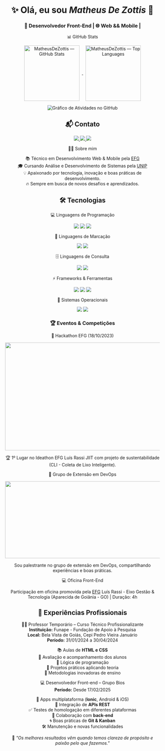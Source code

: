 <div align="center">
<h1>✨ Olá, eu sou <em>Matheus De Zottis</em> 👋</h1>
<h3>🚀 Desenvolvedor Front-End | 🌐 Web && Mobile |</h3>
  
📊 GitHub Stats
<!-- Bloco estilizado, centralizado e consistente para os dois cards -->
<!-- Bloco estilizado, centralizado e consistente para os dois cards -->
<div align="center">
  <a href="https://github.com/anuraghazra/github-readme-stats" title="GitHub Readme Stats">
    <img
      src="https://github-readme-stats.vercel.app/api?username=MatheusDeZottis&show_icons=true&theme=radical&include_all_commits=true&hide_border=true&rank_icon=github&cache_seconds=7200&v=2"
      height="180"
      alt="MatheusDeZottis — GitHub Stats"
      style="margin:0 8px; vertical-align:middle;"
      loading="lazy"
    />
  </a>

  <a href="https://github.com/anuraghazra/github-readme-stats" title="Top Languages">
    <img
      src="https://github-readme-stats.vercel.app/api/top-langs/?username=MatheusDeZottis&layout=compact&theme=radical&hide_border=true&langs_count=8&card_width=380&cache_seconds=7200&v=2"
      height="180"
      alt="MatheusDeZottis — Top Languages"
      style="margin:0 8px; vertical-align:middle;"
      loading="lazy"
    />
  </a>
</div>


<p>
  <img  src="https://github-readme-activity-graph.vercel.app/graph?username=MatheusDeZottis&bg_color=0d1117&color=ff007f&line=ff007f&point=ffffff&area=true&hide_border=true" 
    alt="Gráfico de Atividades no GitHub" />
</p>

## 📬 Contato
<p>
  <a href="mailto:matheusdezottis@gmail.com">
    <img src="https://img.shields.io/badge/-Gmail-D14836?style=for-the-badge&logo=gmail&logoColor=white">
  </a>
  <a href="https://wa.me/qr/J7UHZLYS4YV7N1">
    <img src="https://img.shields.io/badge/-WhatsApp-25D366?style=for-the-badge&logo=whatsapp&logoColor=white">
  </a>
  <a href="https://www.linkedin.com/in/matheusdezottis/">
    <img src="https://img.shields.io/badge/-LinkedIn-0077B5?style=for-the-badge&logo=linkedin&logoColor=white">
  </a>
</p>

👨‍💻 Sobre mim
<p>
📚 Técnico em Desenvolvimento Web & Mobile pela <a href="https://efg.org.br/">EFG</a><br>
🎓 Cursando Análise e Desenvolvimento de Sistemas pela <a href="https://unip.br/">UNIP</a><br>
💡 Apaixonado por tecnologia, inovação e boas práticas de desenvolvimento.<br>
🔥 Sempre em busca de novos desafios e aprendizados.
</p>

## 🛠️ Tecnologias

 💻 Linguagens de Programação
<p>
  <img src="https://img.shields.io/badge/TypeScript-007ACC?style=for-the-badge&logo=typescript&logoColor=white">
  <img src="https://img.shields.io/badge/JavaScript-F7DF1E?style=for-the-badge&logo=javascript&logoColor=black">
  <img src="https://img.shields.io/badge/Java-ED8B00?style=for-the-badge&logo=openjdk&logoColor=white">
</p>

 🎨 Linguagens de Marcação
<p>
  <img src="https://img.shields.io/badge/HTML5-E34F26?style=for-the-badge&logo=html5&logoColor=white">
  <img src="https://img.shields.io/badge/CSS3-1572B6?style=for-the-badge&logo=css3&logoColor=white">
</p>

 🗄️ Linguagens de Consulta
<p>
  <img src="https://img.shields.io/badge/PostgreSQL-4169E1?style=for-the-badge&logo=postgresql&logoColor=white">
  <img src="https://img.shields.io/badge/MongoDB-47A248?style=for-the-badge&logo=mongodb&logoColor=white">
</p>


 ⚡ Frameworks & Ferramentas
<p>
  <img src="https://img.shields.io/badge/Angular-DD0031?style=for-the-badge&logo=angular&logoColor=white">
  <img src="https://img.shields.io/badge/Ionic-3880FF?style=for-the-badge&logo=ionic&logoColor=white">
  <img src="https://img.shields.io/badge/Spring%20Boot-6DB33F?style=for-the-badge&logo=spring&logoColor=white">
</p>

 💾 Sistemas Operacionais
<p align="center">
  <img src="https://img.shields.io/badge/Linux-FCC624?style=for-the-badge&logo=linux&logoColor=black">
  <img src="https://img.shields.io/badge/Ubuntu-E95420?style=for-the-badge&logo=ubuntu&logoColor=white">
</p>

### 🏆 Eventos & Competições

 🥇 Hackathon EFG (18/10/2023)
<p>
  <img src="https://lh3.googleusercontent.com/pw/AP1GczP2x6z2pb8d3or_qJa7IPqRK1wLwin9Q08Jc_1_G2SiApWDaHeUdDLvY3LS4bWDi9Dej3ld_BY_BfZI9SiB5D5saRAvD2VDok4upZuAlJFkj5gbsmOrknTX7y42pN0SGBjxjH5mhA1NdowU-ohk_4tt=w823-h620-s-no-gm?authuser=0" width="600px" height="350px">
</p>
<p>🏆 1º Lugar no Ideathon EFG Luís Rassi JIIT com projeto de sustentabilidade (CLI - Coleta de Lixo Inteligente).</p>

 🎤 Grupo de Extensão em DevOps
<p>
  <img src="https://cdn.shortpixel.ai/client/to_auto,q_glossy,ret_img,w_1366/https://4linux.com.br/wp-content/uploads/2020/08/o-que-e-devops.jpg" width="600px" height="250px">
</p>
<p>Sou palestrante no grupo de extensão em DevOps, compartilhando experiências e boas práticas.</p>

 💻 Oficina Front-End
<p>
Participação em oficina promovida pela <a href="https://efg.org.br/">EFG</a> Luís Rassi - Eixo Gestão & Tecnologia (Aparecida de Goiânia - GO) | Duração: 4h
</p>

## 💼 Experiências Profissionais

  👨‍🏫 Professor Temporário – Curso Técnico Profissionalizante  
**Instituição:** Funape - Fundação de Apoio à Pesquisa  
**Local:** Bela Vista de Goiás, Cepi Pedro Vieira Januário  
**Período:** 31/01/2024 a 30/04/2024  

  📚 Aulas de **HTML e CSS**  
  📝 Avaliação e acompanhamento dos alunos  
  🧩 Lógica de programação  
  🚀 Projetos práticos aplicando teoria  
  🎯 Metodologias inovadoras de ensino  

 💻 Desenvolvedor Front-end – Grupo Bios  
**Período:** Desde 17/02/2025  

  📱 Apps multiplataforma (**Ionic**, Android & iOS)  
  🔗 Integração de **APIs REST**  
  ✅ Testes de homologação em diferentes plataformas  
  🤝 Colaboração com **back-end**  
  🌀 Boas práticas de **Git & Kanban**  
  🛠️ Manutenção e novas funcionalidades  

<div>
  
📌 *"Os melhores resultados vêm quando temos clareza de propósito e paixão pelo que fazemos."*  

</div>
</div>
